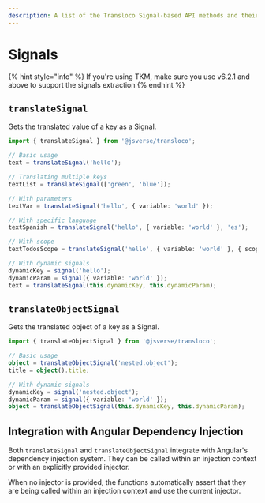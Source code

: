 ```yaml
---
description: A list of the Transloco Signal-based API methods and their usages
---
```


# Signals

{% hint style="info" %}
If you're using TKM, make sure you use v6.2.1 and above to support the signals extraction
{% endhint %}

## `translateSignal`

Gets the translated value of a key as a Signal.

```typescript
import { translateSignal } from '@jsverse/transloco';

// Basic usage
text = translateSignal('hello');

// Translating multiple keys
textList = translateSignal(['green', 'blue']);

// With parameters
textVar = translateSignal('hello', { variable: 'world' });

// With specific language
textSpanish = translateSignal('hello', { variable: 'world' }, 'es');

// With scope
textTodosScope = translateSignal('hello', { variable: 'world' }, { scope: 'todos' });

// With dynamic signals
dynamicKey = signal('hello');
dynamicParam = signal({ variable: 'world' });
text = translateSignal(this.dynamicKey, this.dynamicParam);
```

## `translateObjectSignal`

Gets the translated object of a key as a Signal.

```typescript
import { translateObjectSignal } from '@jsverse/transloco';

// Basic usage
object = translateObjectSignal('nested.object');
title = object().title;

// With dynamic signals
dynamicKey = signal('nested.object');
dynamicParam = signal({ variable: 'world' });
object = translateObjectSignal(this.dynamicKey, this.dynamicParam);
```

## Integration with Angular Dependency Injection

Both `translateSignal` and `translateObjectSignal` integrate with Angular's dependency injection system. They can be called within an injection context or with an explicitly provided injector.

When no injector is provided, the functions automatically assert that they are being called within an injection context and use the current injector.
